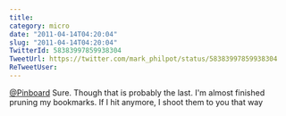 ```yaml
---
title: 
category: micro
date: "2011-04-14T04:20:04"
slug: "2011-04-14T04:20:04"
TwitterId: 58383997859938304
TweetUrl: https://twitter.com/mark_philpot/status/58383997859938304
ReTweetUser: 
---
```


[@Pinboard](https://twitter.com/Pinboard) Sure. Though that is probably the last. I'm almost finished pruning my bookmarks.  If I hit anymore, I shoot them to you that way